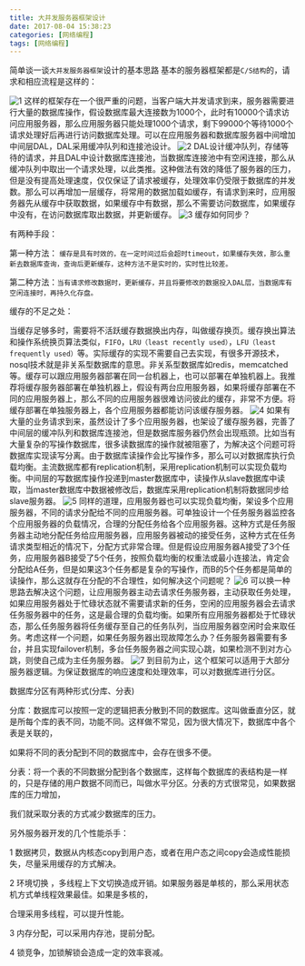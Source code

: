 ```yaml
---
title: 大并发服务器框架设计
date: 2017-08-04 15:38:23
categories: [网络编程]
tags: [网络编程]
---
```

简单谈一谈`大并发服务器框架`设计的基本思路
基本的服务器框架都是`C/S结构`的，请求和相应流程是这样的：
<!--more-->
![1](1.png)
这样的框架存在一个很严重的问题，当客户端大并发请求到来，服务器需要进行大量的数据库操作，假设数据库最大连接数为1000个，此时有10000个请求访问应用服务器，那么应用服务器只能处理1000个请求，剩下99000个等待1000个请求处理好后再进行访问数据库处理。可以在应用服务器和数据库服务器中间增加中间层DAL，DAL采用缓冲队列和连接池设计。
![2](2.png)
DAL设计缓冲队列，存储等待的请求，并且DAL中设计数据库连接池，当数据库连接池中有空闲连接，那么从缓冲队列中取出一个请求处理，以此类推。这种做法有效的降低了服务器的压力，但是没有提高处理速度，仅仅保证了请求被缓存，处理效率仍受限于数据库的并发数。那么可以再增加一层缓存，将常用的数据加载如缓存，有请求到来时，应用服务器先从缓存中获取数据，如果缓存中有数据，那么不需要访问数据库，如果缓存中没有，在访问数据库取出数据，并更新缓存。
![3](3.png)
缓存如何同步？

有两种手段：

第一种方法： `缓存是具有时效的，在一定时间过后会超时timeout，如果缓存失效，那么重新去数据库查询，查询后更新缓存，这种方法不是实时的，实时性比较差。`

第二种方法：`当有请求修改数据时，更新缓存，并且将要修改的数据投入DAL层，当数据库有空闲连接时，再持久化存盘。`

缓存的不足之处：

当缓存足够多时，需要将不活跃缓存数据换出内存，叫做缓存换页。缓存换出算法和操作系统换页算法类似，`FIFO`，`LRU（least recently used）`，`LFU（least  frequently used）`等。实际缓存的实现不需要自己去实现，有很多开源技术，nosql技术就是非关系型数据库的意思。非关系型数据库如redis，memcatched等。缓存可以跟应用服务器部署在同一台机器上，也可以部署在单独机器上。我推荐将缓存服务器部署在单独机器上，假设有两台应用服务器，如果将缓存部署在不同的应用服务器上，那么不同的应用服务器很难访问彼此的缓存，非常不方便。将缓存部署在单独服务器上，各个应用服务器都能访问该缓存服务器。
![4](4.png)
如果有大量的业务请求到来，虽然设计了多个应用服务器，也架设了缓存服务器，完善了中间层的缓冲队列和数据库连接池，但是数据库服务器仍然会出现瓶颈。比如当有大量复杂的写操作数据库，很多读数据库的操作就被阻塞了，为解决这个问题可将数据库实现读写分离。由于数据库读操作会比写操作多，那么可以对数据库执行负载均衡。主流数据库都有replication机制，采用replication机制可以实现负载均衡。中间层的写数据库操作投递到master数据库中，读操作从slave数据库中读取，当master数据库中数据被修改后，数据库采用replication机制将数据同步给slave服务器。
![5](5.png)
同样的道理，应用服务器也可以实现负载均衡，架设多个应用服务器，不同的请求分配给不同的应用服务器。可单独设计一个任务服务器监控各个应用服务器的负载情况，合理的分配任务给各个应用服务器。这种方式是任务服务器主动地分配任务给应用服务器，应用服务器被动的接受任务，这种方式在任务请求类型相近的情况下，分配方式非常合理。但是假设应用服务器A接受了3个任务，应用服务器B接受了5个任务，按照负载均衡的权重法或最小连接法，肯定会分配给A任务，但是如果这3个任务都是复杂的写操作，而B的5个任务都是简单的读操作，那么这就存在分配的不合理性，如何解决这个问题呢？
![6](6.png)
可以换一种思路去解决这个问题，让应用服务器主动去请求任务服务器，主动获取任务处理，如果应用服务器处于忙碌状态就不需要请求新的任务，空闲的应用服务器会去请求任务服务器中的任务，这是最合理的负载均衡。如果所有应用服务器都处于忙碌状态，那么任务服务器将任务缓存至自己的任务队列，当应用服务器空闲时会来取任务。考虑这样一个问题，如果任务服务器出现故障怎么办？任务服务器需要有多台，并且实现failover机制，多台任务服务器之间实现心跳，如果检测不到对方心跳，则使自己成为主任务服务器。
![7](7.png)
到目前为止，这个框架可以适用于大部分服务器逻辑。为保证数据库的响应速度和处理效率，可以对数据库进行分区。

数据库分区有两种形式(分库、分表)

分库：数据库可以按照一定的逻辑把表分散到不同的数据库。这叫做垂直分区，就是所每个库的表不同，功能不同。这样做不常见，因为很大情况下，数据库中各个表是关联的，

如果将不同的表分配到不同的数据库中，会存在很多不便。

分表：将一个表的不同数据分配到各个数据库，这样每个数据库的表结构是一样的，只是存储的用户数据不同而已，叫做水平分区。分表的方式很常见，如果数据库的压力增加，

我们就采取分表的方式减少数据库的压力。

 

另外服务器开发的几个性能杀手：

1 数据拷贝，数据从内核态copy到用户态，或者在用户态之间copy会造成性能损失，尽量采用缓存的方式解决。

2 环境切换 ，多线程上下文切换造成开销。如果服务器是单核的，那么采用状态机方式单线程效果最佳。如果是多核的，

合理采用多线程，可以提升性能。

3 内存分配，可以采用内存池，提前分配。

4 锁竞争，加锁解锁会造成一定的效率衰减。